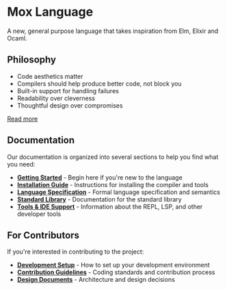 # Mox Language 

A new, general purpose language that takes inspiration from Elm, Elixir and Ocaml.

## Philosophy

- Code aesthetics matter
- Compilers should help produce better code, not block you
- Built-in support for handling failures
- Readability over cleverness
- Thoughtful design over compromises

[Read more](docs/design/compiler.md)

## Documentation

Our documentation is organized into several sections to help you find what you need:

- **[Getting Started](docs/guides/getting_started.md)** - Begin here if you're new to the language
- **[Installation Guide](docs/guides/installation.md)** - Instructions for installing the compiler and tools
- **[Language Specification](docs/spec/)** - Formal language specification and semantics
- **[Standard Library](docs/design/stdlib.md)** - Documentation for the standard library
- **[Tools & IDE Support](docs/guides/tooling.md)** - Information about the REPL, LSP, and other developer tools

## For Contributors

If you're interested in contributing to the project:

- **[Development Setup](docs/contributing/development.md)** - How to set up your development environment
- **[Contribution Guidelines](docs/contributing/)** - Coding standards and contribution process
- **[Design Documents](docs/design/)** - Architecture and design decisions
